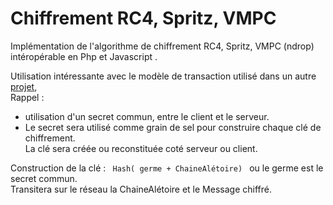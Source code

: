 # Chiffrement RC4, Spritz, VMPC

Implémentation de l'algorithme de chiffrement RC4, Spritz, VMPC (ndrop)
intéropérable en Php et Javascript .

Utilisation intéressante avec le modèle de transaction utilisé dans un autre [projet](https://github.com/PoujadeOlivier/Chiffrement_Vernam_Php_Javascript),<br/>
Rappel :<br/>
- utilisation d'un secret commun, entre le client et le serveur.<br/>
- Le secret sera utilisé comme grain de sel pour construire chaque clé de chiffrement.<br/>
La clé sera créée ou reconstituée coté serveur ou client.<br/>

Construction de la clé : <code> Hash( germe + ChaineAlétoire) </code> ou le germe est le secret commun.<br/>
Transitera sur le réseau la ChaineAlétoire et le Message chiffré.<br/>
